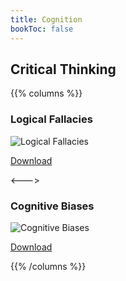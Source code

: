 ```yaml
---
title: Cognition
bookToc: false
---
```


## Critical Thinking

{{% columns %}}

### Logical Fallacies

![Logical Fallacies](LogicPoster_LosRes.png)

[Download](https://yourlogicalfallacyis.com/)

<--->

### Cognitive Biases

![Cognitive Biases](BiasesPoster_LowRes.jpg)

[Download](https://yourbias.is/)

{{% /columns %}}
